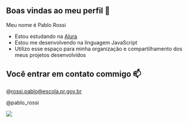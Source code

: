 ## Boas vindas ao meu perfil 📘

Meu nome é Pablo Rossi

- Estou estudando na [Alura](https://www.alura.com.br)
- Estou me desenvolvendo na linguagem JavaScript
- Utilizo esse espaço para minha organização e compartilhamento dos meus projetos desenvolvidos

## Você entrar em contato commigo 📫

@rossi.pablo@escola.pr.gov.br

@pablo_rossi

![](https://media1.tenor.com/m/_R7HulA5lf0AAAAd/i-don%27t-know-cry.gif)
